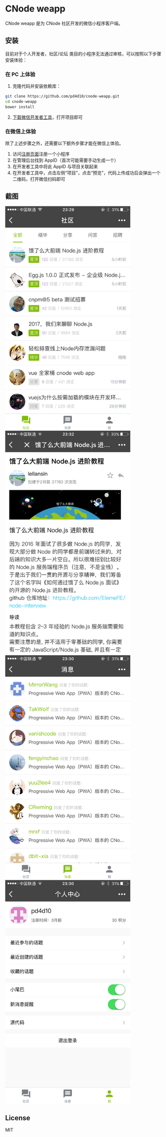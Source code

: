 # CNode weapp

CNode weapp 是为 CNode 社区开发的微信小程序客户端。

## 安装

目前对于个人开发者，社区/论坛 类目的小程序无法通过审核，可以按照以下步骤安装体验：

### 在 PC 上体验

1. 克隆代码并安装依赖库：

  ```sh
  git clone https://github.com/pd4d10/cnode-weapp.git
  cd cnode-weapp
  bower install
  ```

2. [下载微信开发者工具](https://mp.weixin.qq.com/debug/wxadoc/dev/devtools/download.html)，打开项目即可

### 在微信上体验

除了上述步骤之外，还需要以下额外步骤才能在微信上体验。

1. 访问[注册页面](https://mp.weixin.qq.com/wxopen/waregister?action=step1)注册一个小程序
2. 在管理后台找到 AppID（首次可能需要手动生成一个）
3. 在开发者工具中将此 AppID 与项目关联起来
4. 在开发者工具中，点击左侧“项目”，点击“预览”，代码上传成功后会弹出一个二维码，打开微信扫码即可

## 截图

<span><img src="assets/1.png" width="400" /></span>
<span><img src="assets/2.png" width="400" /></span>
<span><img src="assets/3.png" width="400" /></span>
<span><img src="assets/4.png" width="400" /></span>

## License

MIT
